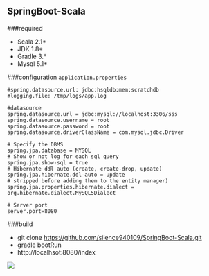 ## SpringBoot-Scala

###required
* Scala 2.1*
* JDK 1.8*
* Gradle 3.*
* Mysql 5.1*

###configuration
`application.properties`
    
	#spring.datasource.url: jdbc:hsqldb:mem:scratchdb
	#logging.file: /tmp/logs/app.log
	
	#datasource
	spring.datasource.url = jdbc:mysql://localhost:3306/sss
	spring.datasource.username = root
	spring.datasource.password = root
	spring.datasource.driverClassName = com.mysql.jdbc.Driver
	
	# Specify the DBMS
	spring.jpa.database = MYSQL
	# Show or not log for each sql query
	spring.jpa.show-sql = true
	# Hibernate ddl auto (create, create-drop, update)
	spring.jpa.hibernate.ddl-auto = update
	# stripped before adding them to the entity manager)
	spring.jpa.properties.hibernate.dialect = org.hibernate.dialect.MySQL5Dialect
	
	# Server port
	server.port=8080

###build

* git clone https://github.com/silence940109/SpringBoot-Scala.git
* gradle bootRun
* http://localhsot:8080/index

![](https://github.com/silence940109/Java/blob/master/SpringBoot-Scala/image/springboot-scala.jpg)